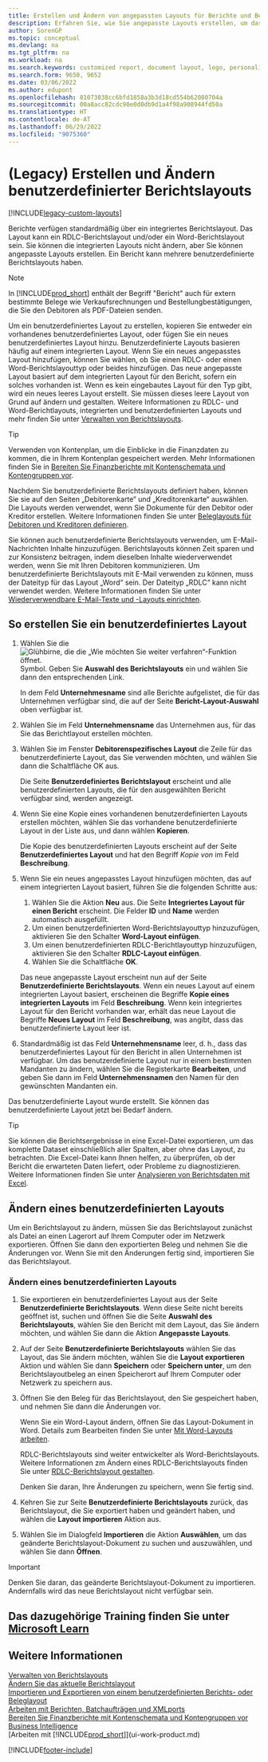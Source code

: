 ```yaml
---
title: Erstellen und Ändern von angepassten Layouts für Berichte und Belege
description: Erfahren Sie, wie Sie angepasste Layouts erstellen, um das Erscheinungsbild eines Berichts beim Anzeigen, Drucken oder Speichern zu personalisieren.
author: SorenGP
ms.topic: conceptual
ms.devlang: na
ms.tgt_pltfrm: na
ms.workload: na
ms.search.keywords: customized report, document layout, logo, personalize
ms.search.form: 9650, 9652
ms.date: 03/06/2022
ms.author: edupont
ms.openlocfilehash: 81073838cc6bfd1858a3b3d18cd554b62080704a
ms.sourcegitcommit: 00a8acc82cdc90e0d0db9d1a4f98a908944fd50a
ms.translationtype: HT
ms.contentlocale: de-AT
ms.lasthandoff: 06/29/2022
ms.locfileid: "9075360"
---
```

# <a name="legacy-create-and-modify-custom-report-layouts"></a>(Legacy) Erstellen und Ändern benutzerdefinierter Berichtslayouts

[!INCLUDE[legacy-custom-layouts](includes/legacy-custom-layouts.md)]

Berichte verfügen standardmäßig über ein integriertes Berichtslayout. Das Layout kann ein RDLC-Berichtslayout und/oder ein Word-Berichtslayout sein. Sie können die integrierten Layouts nicht ändern, aber Sie können angepasste Layouts erstellen. Ein Bericht kann mehrere benutzerdefinierte Berichtslayouts haben.

> [!NOTE]  
> In [!INCLUDE[prod_short](includes/prod_short.md)] enthält der Begriff "Bericht" auch für extern bestimmte Belege wie Verkaufsrechnungen und Bestellungbestätigungen, die Sie den Debitoren als PDF-Dateien senden.

Um ein benutzerdefiniertes Layout zu erstellen, kopieren Sie entweder ein vorhandenes benutzerdefiniertes Layout, oder fügen Sie ein neues benutzerdefiniertes Layout hinzu. Benutzerdefinierte Layouts basieren häufig auf einem integrierten Layout. Wenn Sie ein neues angepasstes Layout hinzufügen, können Sie wählen, ob Sie einen RDLC- oder einen Word-Berichtslayouttyp oder beides hinzufügen. Das neue angepasste Layout basiert auf dem integrierten Layout für den Bericht, sofern ein solches vorhanden ist. Wenn es kein eingebautes Layout für den Typ gibt, wird ein neues leeres Layout erstellt. Sie müssen dieses leere Layout von Grund auf ändern und gestalten. Weitere Informationen zu RDLC- und Word-Berichtlayouts, integrierten und benutzerdefinierten Layouts und mehr finden Sie unter [Verwalten von Berichtslayouts](ui-manage-report-layouts.md).  

> [!TIP]
> Verwenden von Kontenplan, um die Einblicke in die Finanzdaten zu kommen, die in Ihrem Kontenplan gespeichert werden. Mehr Informationen finden Sie in [Bereiten Sie Finanzberichte mit Kontenschemata und Kontengruppen vor](bi-how-work-account-schedule.md).

Nachdem Sie benutzerdefinierte Berichtslayouts definiert haben, können Sie sie auf den Seiten „Debitorenkarte“ und „Kreditorenkarte“ auswählen. Die Layouts werden verwendet, wenn Sie Dokumente für den Debitor oder Kreditor erstellen. Weitere Informationen finden Sie unter [Beleglayouts für Debitoren und Kreditoren definieren](ui-define-customer-vendor-document-layouts.md).

Sie können auch benutzerdefinierte Berichtslayouts verwenden, um E-Mail-Nachrichten Inhalte hinzuzufügen. Berichtslayouts können Zeit sparen und zur Konsistenz beitragen, indem dieselben Inhalte wiederverwendet werden, wenn Sie mit Ihren Debitoren kommunizieren. Um benutzerdefinierte Berichtslayouts mit E-Mail verwenden zu können, muss der Dateityp für das Layout „Word“ sein. Der Dateityp „RDLC“ kann nicht verwendet werden. Weitere Informationen finden Sie unter [Wiederverwendbare E-Mail-Texte und -Layouts einrichten](admin-how-setup-email.md#set-up-reusable-email-texts-and-layouts). 

## <a name="to-create-a-custom-layout"></a>So erstellen Sie ein benutzerdefiniertes Layout

1. Wählen Sie die ![Glühbirne, die die „Wie möchten Sie weiter verfahren“-Funktion öffnet.](media/ui-search/search_small.png "Tell me-Funktion") Symbol. Geben Sie **Auswahl des Berichtslayouts** ein und wählen Sie dann den entsprechenden Link.

    In dem Feld **Unternehmesname** sind alle Berichte aufgelistet, die für das Unternehmen verfügbar sind, die auf der Seite **Bericht-Layout-Auswahl** oben verfügbar ist.
2. Wählen Sie im Feld **Unternehmensname** das Unternehmen aus, für das Sie das Berichtlayout erstellen möchten.
3. Wählen Sie im Fenster **Debitorenspezifisches Layout** die Zeile für das benutzerdefinierte Layout, das Sie verwenden möchten, und wählen Sie dann die Schaltfläche OK aus.  

   Die Seite **Benutzerdefiniertes Berichtslayout** erscheint und alle benutzerdefinierten Layouts, die für den ausgewählten Bericht verfügbar sind, werden angezeigt.
4. Wenn Sie eine Kopie eines vorhandenen benutzerdefinierten Layouts erstellen möchten, wählen Sie das vorhandene benutzerdefinierte Layout in der Liste aus, und dann wählen **Kopieren**.  

   Die Kopie des benutzerdefinierten Layouts erscheint auf der Seite **Benutzerdefiniertes Layout** und hat den Begriff *Kopie von* im Feld **Beschreibung**.
5. Wenn Sie ein neues angepasstes Layout hinzufügen möchten, das auf einem integrierten Layout basiert, führen Sie die folgenden Schritte aus:  
   1. Wählen Sie die Aktion **Neu** aus. Die Seite **Integriertes Layout für einen Bericht** erscheint. Die Felder **ID** und **Name** werden automatisch ausgefüllt.
   2. Um einen benutzerdefinierten Word-Berichtslayouttyp hinzuzufügen, aktivieren Sie den Schalter **Word-Layout einfügen**.
   3. Um einen benutzerdefinierten RDLC-Berichtlayouttyp hinzuzufügen, aktivieren Sie den Schalter **RDLC-Layout einfügen**.
   4. Wählen Sie die Schaltfläche **OK**.  

    Das neue angepasste Layout erscheint nun auf der Seite **Benutzerdefinierte Berichtslayouts**. Wenn ein neues Layout auf einem integrierten Layout basiert, erscheinen die Begriffe **Kopie eines integrierten Layouts** im Feld **Beschreibung**. Wenn kein integriertes Layout für den Bericht vorhanden war, erhält das neue Layout die Begriffe **Neues Layout** im Feld **Beschreibung**, was angibt, dass das benutzerdefinierte Layout leer ist.
6. Standardmäßig ist das Feld **Unternehmensname** leer, d. h., dass das benutzerdefiniertes Layout für den Bericht in allen Unternehmen ist verfügbar. Um das benutzerdefinierte Layout nur in einem bestimmten Mandanten zu ändern, wählen Sie die Registerkarte **Bearbeiten**, und geben Sie dann im Feld **Unternehmensnamen** den Namen für den gewünschten Mandanten ein.

Das benutzerdefinierte Layout wurde erstellt. Sie können das benutzerdefinierte Layout jetzt bei Bedarf ändern.

> [!TIP]
> Sie können die Berichtsergebnisse in eine Excel-Datei exportieren, um das komplette Dataset einschließlich aller Spalten, aber ohne das Layout, zu betrachten. Die Excel-Datei kann Ihnen helfen, zu überprüfen, ob der Bericht die erwarteten Daten liefert, oder Probleme zu diagnostizieren. Weitere Informationen finden Sie unter [Analysieren von Berichtsdaten mit Excel](report-analyze-excel.md).

## <a name="modifying-a-custom-layout"></a><a name="ModifyCustomLayout"></a>Ändern eines benutzerdefinierten Layouts

Um ein Berichtslayout zu ändern, müssen Sie das Berichtslayout zunächst als Datei an einen Lagerort auf Ihrem Computer oder im Netzwerk exportieren. Öffnen Sie dann den exportierten Beleg und nehmen Sie die Änderungen vor. Wenn Sie mit den Änderungen fertig sind, importieren Sie das Berichtslayout.

### <a name="to-modify-a-custom-layout"></a>Ändern eines benutzerdefinierten Layouts

1. Sie exportieren ein benutzerdefiniertes Layout aus der Seite **Benutzerdefinierte Berichtslayouts**. Wenn diese Seite nicht bereits geöffnet ist, suchen und öffnen Sie die Seite **Auswahl des Berichtslayouts**, wählen Sie den Bericht mit dem Layout, das Sie ändern möchten, und wählen Sie dann die Aktion **Angepasste Layouts**.  
2. Auf der Seite **Benutzerdefinierte Berichtslayouts** wählen Sie das Layout, das Sie ändern möchten, wählen Sie die **Layout exportieren** Aktion und wählen Sie dann **Speichern** oder **Speichern unter**, um den Berichtslayoutbeleg an einen Speicherort auf Ihrem Computer oder Netzwerk zu speichern aus.  
3. Öffnen Sie den Beleg für das Berichtslayout, den Sie gespeichert haben, und nehmen Sie dann die Änderungen vor.

   Wenn Sie ein Word-Layout ändern, öffnen Sie das Layout-Dokument in Word. Details zum Bearbeiten finden Sie unter [Mit Word-Layouts arbeiten](ui-how-add-fields-word-report-layout.md)<!--the next section [Making Changes to the Report Layout](ui-how-create-custom-report-layout.md#MakeChangesToLayout)-->.

   RDLC-Berichtslayouts sind weiter entwickelter als Word-Berichtslayouts. Weitere Informationen zm Ändern eines RDLC-Berichtslayouts finden Sie unter [RDLC-Berichtslayout gestalten](/dynamics-nav/Designing-RDLC-Report-Layouts).

   Denken Sie daran, Ihre Änderungen zu speichern, wenn Sie fertig sind.

4. Kehren Sie zur Seite **Benutzerdefinierte Berichtslayouts** zurück, das Berichtslayout, die Sie exportiert haben und geändert haben, und wählen die **Layout importieren** Aktion aus.  

5. Wählen Sie im Dialogfeld **Importieren** die Aktion **Auswählen**, um das geänderte Berichtslayout-Dokument zu suchen und auszuwählen, und wählen Sie dann **Öffnen**.

> [!IMPORTANT]
> Denken Sie daran, das geänderte Berichtslayout-Dokument zu importieren. Andernfalls wird das neue Berichtslayout nicht verfügbar sein.

<!--
##  <a name="MakeChangesToLayout"></a> Create and Modify Custom Report Layouts

To make general formatting and layout changes, such as changing text font, adding and modifying a table, or removing a data field, just use the basic editing features of Word, like you do with any Word document.

If you're designing a Word report layout from scratch or adding new data fields, then start by adding a table that includes rows and columns that will eventually hold the data fields.

> [!TIP]  
> Show the table gridlines so that you see the boundaries of table cells. Remember to hide the gridlines when you're done editing. To show or hide table gridlines, select the table, and then under **Layout** on the **Table** tab, choose **View Gridlines**.

### Embedding Fonts in Word Layouts for Consistency

To ensure that reports always display and print with the intended fonts, wherever users open or print the reports, you can embed the fonts in the Word document. However, embedding fonts can significantly increase the size of the Word files. For more information about embedding fonts in Word, see [Embed fonts in Word, PowerPoint, or Excel](https://support.office.com/article/Embed-fonts-in-Word-PowerPoint-or-Excel-cb3982aa-ea76-4323-b008-86670f222dbc).

###  <a name="RemoveField"></a> Removing Label and Data Fields in Word Layouts

 Label and data fields of a report are contained in content controls in Word. The following figure illustrates a content control when it's selected in the Word document.  

 ![Content control for field in Word report layout.](media/nav_wordreportlayouts_contentcontrol.png "NAV_WordReportLayouts_ContentControl")  

 The name of the label or data field name displays in the content control. In the example, the field name is CompanyAddr1.  

### To remove a label or data field  

1. Right-click the field that you want to delete, and then choose **Remove Content Control**.  

     The content control is removed, but the field name remains as text.  

2. Delete the remaining text as needed.  

### Adding data fields

Adding data fields from a report dataset is a more advanced and requires some knowledge of the report dataset. For information about adding fields for data, labels, data, and images, see [Add Fields to a Word Report Layout](ui-how-add-fields-word-report-layout.md).  -->

## <a name="see-related-training-at-microsoft-learn"></a>Das dazugehörige Training finden Sie unter [Microsoft Learn](/learn/modules/change-documents-dynamics-365-business-central/index)

## <a name="see-also"></a>Weitere Informationen

[Verwalten von Berichtslayouts](ui-manage-report-layouts.md)  
[Ändern Sie das aktuelle Berichtslayout](ui-how-change-layout-currently-used-report.md)  
[Importieren und Exportieren von einem benutzerdefinierten Berichts- oder Beleglayout](ui-how-import-and-export-report-layout.md)  
[Arbeiten mit Berichten, Batchaufträgen und XMLports](ui-work-report.md)  
[Bereiten Sie Finanzberichte mit Kontenschemata und Kontengruppen vor](bi-how-work-account-schedule.md)  
[Business Intelligence](bi.md)  
[Arbeiten mit [!INCLUDE[prod_short](includes/prod_short.md)]](ui-work-product.md)  


[!INCLUDE[footer-include](includes/footer-banner.md)]